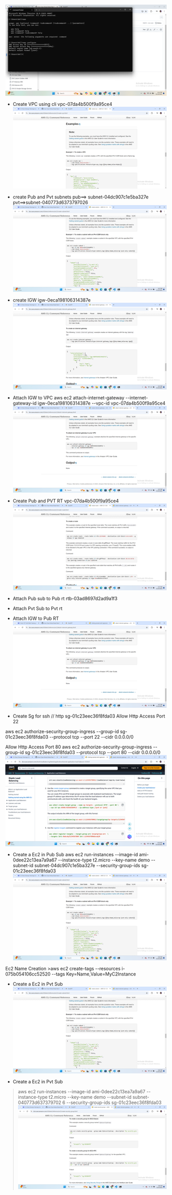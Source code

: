 
![preview](images/cli1.png)
- Create VPC using cli
     vpc-07da4b500f9a95ce4   
![preview](images/cli2.png)
   
- create Pub and Pvt subnets
      pub==> subnet-04dc907c1e5ba327e
       pvt==>subnet-040773d6373797026
       ![preview](images/cli3.png)
- create IGW
      igw-0eca198106314387e
![preview](images/cli4.png)

- Attach IGW to VPC
    aws ec2 attach-internet-gateway --internet-gateway-id igw-0eca198106314387e --vpc-id vpc-07da4b500f9a95ce4
![preview](images/cli5.png)
- Create Pub and PVT RT
              vpc-07da4b500f9a95ce4
        ![preview](images/cli6.png)
- Attach Pub sub to Pub rt
     rtb-03ad8697d2ad9a1f3

- Attach Pvt Sub to Pvt rt

- Attach IGW to Pub RT
![preview](images/cli8.png)
- Create Sg for ssh // http
sg-01c23eec36f8fda03
Allow Http Access Port 22

aws ec2 authorize-security-group-ingress --group-id sg-01c23eec36f8fda03 --protocol tcp --port 22 --cidr 0.0.0.0/0

Allow Http Access Port 80
 aws ec2 authorize-security-group-ingress --group-id sg-01c23eec36f8fda03 --protocol tcp --port 80 --cidr 0.0.0.0/0
![preview](images/cli7.png)

- Create a Ec2 in Pub Sub
aws ec2 run-instances --image-id ami-0dee22c13ea7a9a67  --instance-type t2.micro --key-name demo --subnet-id subnet-04dc907c1e5ba327e --security-group-ids sg-01c23eec36f8fda03
![preview](images/cli9.png)

Ec2 Name Creation >aws ec2 create-tags --resources i-075b054106cc52520 --tags Key=Name,Value=MyC2Instance 
- Create a Ec2 in Pvt Sub 
![preview](images/cli9.png)

- Create a Ec2 in Pvt Sub 
>aws ec2 run-instances --image-id ami-0dee22c13ea7a9a67  --instance-type t2.micro --key-name demo --subnet-id subnet-040773d637379702
6 --security-group-ids sg-01c23eec36f8fda03
![preview](images/cli10.png)